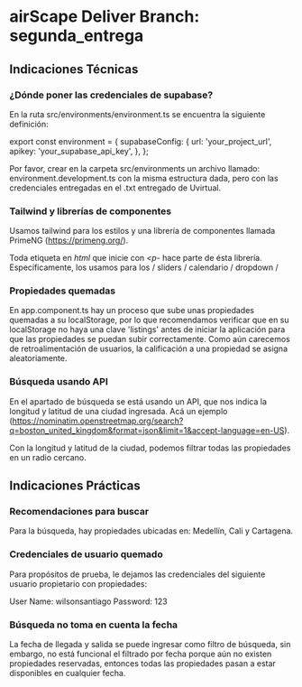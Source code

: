 # airScape Deliver Branch: segunda_entrega

## Indicaciones Técnicas

### ¿Dónde poner las credenciales de supabase?

En la ruta src/environments/environment.ts se encuentra la siguiente definición:

export const environment = {
supabaseConfig: {
url: 'your_project_url',
apikey:
'your_supabase_api_key',
},
};

Por favor, crear en la carpeta src/environments un archivo llamado: environment.development.ts con la misma estructura dada, pero con las credenciales entregadas en el .txt entregado de Uvirtual.

### Tailwind y librerías de componentes

Usamos tailwind para los estilos y una librería de componentes llamada PrimeNG (https://primeng.org/).

Toda etiqueta en _html_ que inicie con _<p-_ hace parte de ésta librería. Específicamente, los usamos para los / sliders / calendario / dropdown /

### Propiedades quemadas

En app.component.ts hay un proceso que sube unas propiedades quemadas a su localStorage, por lo que recomendamos verificar que en su localStorage no haya una clave 'listings' antes de iniciar la aplicación para que las propiedades se puedan subir correctamente. Como aún carecemos de retroalimentación de usuarios, la calificación a una propiedad se asigna aleatoriamente.

### Búsqueda usando API

En el apartado de búsqueda se está usando un API, que nos indica la longitud y latitud de una ciudad ingresada. Acá un ejemplo (https://nominatim.openstreetmap.org/search?q=boston_united_kingdom&format=json&limit=1&accept-language=en-US).

Con la longitud y latitud de la ciudad, podemos filtrar todas las propiedades en un radio cercano.

## Indicaciones Prácticas

### Recomendaciones para buscar

Para la búsqueda, hay propiedades ubicadas en: Medellín, Cali y Cartagena.

### Credenciales de usuario quemado
Para propósitos de prueba, le dejamos las credenciales del siguiente usuario propietario con propiedades:

User Name: wilsonsantiago
Password: 123

### Búsqueda no toma en cuenta la fecha

La fecha de llegada y salida se puede ingresar como filtro de búsqueda, sin embargo, no está funcional el filtrado por fecha porque aún no existen propiedades reservadas, entonces todas las propiedades pasan a estar disponibles en cualquier fecha.
